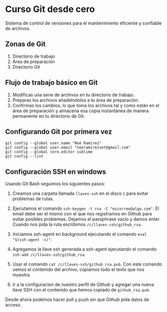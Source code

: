# Curso Git desde cero
Sistema de control de versiones para el mantenimiento eficiente y confiable de archivos.

## Zonas de Git
1. Directorio de trabajo
2. Área de preparación
3. Directorio Git

## Flujo de trabajo básico en Git

1. Modificas una serie de archivos en tu directorio de trabajo.
2. Preparas los archivos añadiéndolos a tu área de preparación.
3. Confirmas los cambios, lo que toma los archivos tal y como están en el área de preparación y almacena esa copia instantánea de manera permanente en tu directorio de Git.

## Configurando Git por primera vez
```
git config --global user.name "Noé Ramírez"
git config --global user.email "noeramirezset@gmail.com"
git config --global core.editor sublime
git config --list
```

## Configuración SSH en windows
Usando Git Bash seguimos los siguientes pasos:
1. Creamos una carpeta llamada `llaves-ssh` en el disco `C` para evitar problemas de rutas.
2. Ejecutamos el comando `ssh-keygen -t rsa -C "micorreo@algo.com"`.
El email debe ser el mismo con el que nos registramos en Github para evitar posibles problemas.
Dejamos el passphrase vacío y damos enter.
Cuando nos pida la ruta escribimos `/c/llaves-ssh/github_rsa`.
3. Iniciamos ssh-agent en background ejecutando el comando `eval "$(ssh-agent -s)"`.
4. Agregamos la llave ssh generada a ssh-agent ejecutando el comando `ssh-add /c/llaves-ssh/github_rsa`.

5. Usar el comando `cat /c/llaves-ssh/github_rsa.pub`.
Con este comando vemos el contenido del archivo, copiamos todo el texto que nos muestra.

6. Ir a la configuracion de nuestro perfil de Github y agregar una nueva llave SSH con el contenido que hemos copiado de `github_rsa.pub`.

Desde ahora podemos hacer pull y push sin que Github pida datos de acceso.